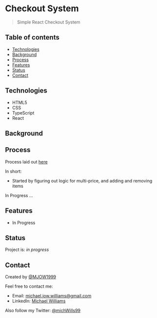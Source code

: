 # Checkout System

> Simple React Checkout System

## Table of contents

- [Technologies](#technologies)
- [Background](#inspiration)
- [Process](#process)
- [Features](#features)
- [Status](#status)
- [Contact](#contact)

## Technologies

- HTML5
- CSS
- TypeScript
- React

## Background

## Process

Process laid out [here]()

In short:

- Started by figuring out logic for multi-price, and adding and removing items

In Progress ...

## Features

- In Progress

## Status

Project is: _in progress_

## Contact

Created by [@MJOW1999](https://github.com/MJOW1999)

Feel free to contact me:

- Email: michael.jow.williams@gmail.com
- LinkedIn: [Michael Williams](https://www.linkedin.com/in/michael-williams-17a9b81a0)

Also follow my Twitter: [@michWills99](https://twitter.com/michWills99)
